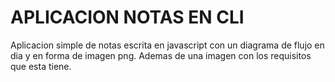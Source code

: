 # APLICACION NOTAS EN CLI

Aplicacion simple de notas escrita en javascript con un diagrama de flujo en dia y en forma de imagen png.
Ademas de una imagen con los requisitos que esta tiene.
